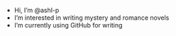 - Hi, I’m @ashl-p
- I’m interested in writing mystery and romance novels
- I’m currently using GitHub for writing


<!---
ashl-p/ashl-p is a special  repository because its `README.md` (this file) appears on your GitHub profile.
You can click the Preview link to take a look at your changes.
--->
